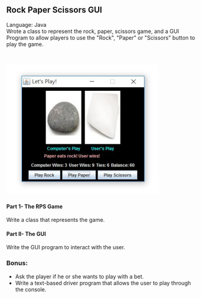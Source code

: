 ## Rock Paper Scissors GUI
Language: Java </br>
Wrote a class to represent the rock, paper, scissors game,
and a GUI Program to allow players to use the "Rock", "Paper" or "Scissors" button to play the game.

</br>
<p align="left">
  <img src="RPSGUI.JPG" width="400"/>
</p>

#### Part 1- The RPS Game 
Write a class that represents the game. 

#### Part II- The GUI
Write the GUI program to interact with the user.

### Bonus:
- Ask the player if he or she wants to play with a bet.
- Write a text-based driver program that allows the user to play through the console.


